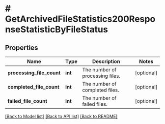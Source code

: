 # # GetArchivedFileStatistics200ResponseStatisticByFileStatus

## Properties

Name | Type | Description | Notes
------------ | ------------- | ------------- | -------------
**processing_file_count** | **int** | The number of processing files. | [optional]
**completed_file_count** | **int** | The number of completed files. | [optional]
**failed_file_count** | **int** | The number of failed files. | [optional]

[[Back to Model list]](../../README.md#models) [[Back to API list]](../../README.md#endpoints) [[Back to README]](../../README.md)

